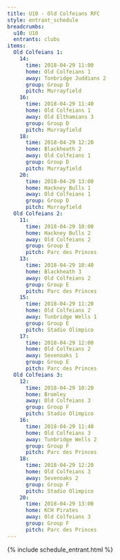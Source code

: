```yaml
---
title: U10 - Old Colfeians RFC
style: entrant_schedule
breadcrumbs:
  u10: U10
  entrants: clubs
items:
  Old Colfeians 1:
    14:
      time: 2018-04-29 11:00
      home: Old Colfeians 1
      away: Tonbridge Juddians 2
      group: Group D
      pitch: Murrayfield
    16:
      time: 2018-04-29 11:40
      home: Old Colfeians 1
      away: Old Elthamians 3
      group: Group D
      pitch: Murrayfield
    18:
      time: 2018-04-29 12:20
      home: Blackheath 2
      away: Old Colfeians 1
      group: Group D
      pitch: Murrayfield
    20:
      time: 2018-04-29 13:00
      home: Hackney Bulls 1
      away: Old Colfeians 1
      group: Group D
      pitch: Murrayfield
  Old Colfeians 2:
    11:
      time: 2018-04-29 10:00
      home: Hackney Bulls 2
      away: Old Colfeians 2
      group: Group E
      pitch: Parc des Princes
    13:
      time: 2018-04-29 10:40
      home: Blackheath 3
      away: Old Colfeians 2
      group: Group E
      pitch: Parc des Princes
    15:
      time: 2018-04-29 11:20
      home: Old Colfeians 2
      away: Tunbridge Wells 1
      group: Group E
      pitch: Stadio Olimpico
    17:
      time: 2018-04-29 12:00
      home: Old Colfeians 2
      away: Sevenoaks 1
      group: Group E
      pitch: Parc des Princes
  Old Colfeians 3:
    12:
      time: 2018-04-29 10:20
      home: Bromley
      away: Old Colfeians 3
      group: Group F
      pitch: Stadio Olimpico
    16:
      time: 2018-04-29 11:40
      home: Old Colfeians 3
      away: Tunbridge Wells 2
      group: Group F
      pitch: Parc des Princes
    18:
      time: 2018-04-29 12:20
      home: Old Colfeians 3
      away: Sevenoaks 2
      group: Group F
      pitch: Stadio Olimpico
    20:
      time: 2018-04-29 13:00
      home: KCH Pirates
      away: Old Colfeians 3
      group: Group F
      pitch: Parc des Princes
---
```


{% include schedule_entrant.html %}
